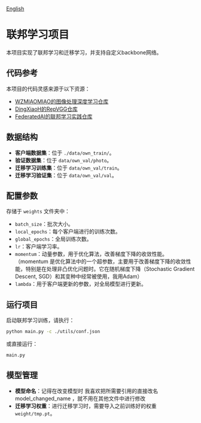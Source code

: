 [English](readme.md)
# 联邦学习项目

本项目实现了联邦学习和迁移学习，并支持自定义backbone网络。

## 代码参考
本项目的代码灵感来源于以下资源：
- [WZMIAOMIAO的图像处理深度学习仓库](https://github.com/WZMIAOMIAO/deep-learning-for-image-processing/tree/master)
- [DingXiaoH的RepVGG仓库](https://github.com/DingXiaoH/RepVGG)
- [FederatedAI的联邦学习实践仓库](https://github.com/FederatedAI/Practicing-Federated-Learning/tree/main/chapter03_Python_image_classification)

## 数据结构
- **客户端数据集**：位于 `./data/own_train/`。
- **验证数据集**：位于 `data/own_val/photo`。
- **迁移学习训练集**：位于 `data/own_val/train`。
- **迁移学习验证集**：位于 `data/own_val/val`。

## 配置参数
存储于 `weights` 文件夹中：
- `batch_size`：批次大小。
- `local_epochs`：每个客户端进行的训练次数。
- `global_epochs`：全局训练次数。
- `lr`：客户端学习率。
- `momentum`：动量参数，用于优化算法，改善梯度下降的收敛性能。（momentum 是优化算法中的一个超参数，主要用于改善梯度下降的收敛性能，特别是在处理非凸优化问题时。它在随机梯度下降（Stochastic Gradient Descent, SGD）和其变种中经常被使用，我用Adam）
- `lambda`：用于客户端更新的参数，对全局模型进行更新。

## 运行项目
启动联邦学习训练，请执行：
```bash
python main.py -c ./utils/conf.json
```
或直接运行：
```bash
main.py
```

## 模型管理
- **模型命名**：记得在改变模型时 我喜欢把所需要引用的直接改名 model_changed_name ，就不用在其他文件中进行修改  
- **迁移学习权重**：进行迁移学习时，需要导入之前训练好的权重 `weight/tmp.pt`。
